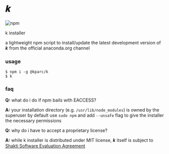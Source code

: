 # 𝒌
![npm](https://img.shields.io/npm/v/@kparc/k)

k installer

a lightweight npm script to install/update the latest development version of 𝒌 from the official anaconda.org channel

### usage

```
$ npm i -g @kparc/k
$ k
```

### faq

**Q:** what do i do if npm bails with EACCESS?

**A:** your installation directory (e.g. `/usr/lib/node_modules`) is owned by the superuser by default
use `sudo npm` and add `--unsafe` flag to give the installer the necessary permissions

**Q:** why do i have to accept a proprietary license?

**A:** while k installer is distributed under MIT license, 𝒌 itself is subject to [Shakti Software Evaluation Agreement](https://shakti.com/license)
